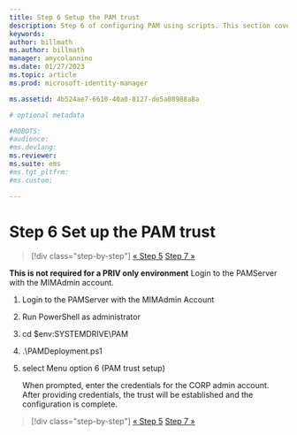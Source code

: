 ```yaml
---
title: Step 6 Setup the PAM trust
description: Step 6 of configuring PAM using scripts. This section covers setting up the necessary trust between the corp and priv domains
keywords:
author: billmath
ms.author: billmath
manager: amycolannino
ms.date: 01/27/2023
ms.topic: article
ms.prod: microsoft-identity-manager

ms.assetid: 4b524ae7-6610-40a0-8127-de5a08988a8a

# optional metadata

#ROBOTS:
#audience:
#ms.devlang:
ms.reviewer:
ms.suite: ems
#ms.tgt_pltfrm:
#ms.custom:

---
```


# Step 6 Set up the PAM trust

> [!div class="step-by-step"]
> [« Step 5](sp1-step5-configuring-pam.md)
> [Step 7 »](sp1-step7-setup-sidhistory-sidfiltering.md)

**This is not required for a PRIV only environment**
Login to the PAMServer with the MIMAdmin account.

1. Login to the PAMServer with the MIMAdmin Account
2. Run PowerShell as administrator
3. cd $env:SYSTEMDRIVE\PAM
4. .\PAMDeployment.ps1
5. select Menu option 6 (PAM trust setup)

   When prompted, enter the credentials for the CORP admin account. After providing credentials, the trust will be established and the configuration is complete.

> [!div class="step-by-step"]
> [« Step 5](sp1-step5-configuring-pam.md)
> [Step 7 »](sp1-step7-setup-sidhistory-sidfiltering.md)
